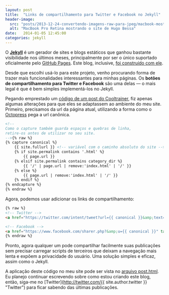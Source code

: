 ```yaml
---
layout: post
title:  "Links de compartilhamento para Twitter e Facebook no Jekyll"
header-image:
  src: "posts/2013-12-24-convertendo-imagens-raw-para-jpeg/macbook-mostrando-o-site-de-hugo-bessa.jpg"
  alt: "MacBook Pro Retina mostrando o site de Hugo Bessa"
date:   2014-01-05 12:45:00
categories: jekyll
---
```


O **[Jekyll](http://jekyllrb.com "Jekyll")** é um gerador de sites e blogs estáticos que ganhou bastante visibilidade nos últimos meses, principalmente por ser o único suportado oficialmente pelo [GitHub Pages](http://pages.github.com "GitHub Pages"). Este blog, inclusive, [foi construído com ele](https://github.com/hugobessaa/hugobessa "Código fonte deste blog").

Desde que escolhi usá-lo para este projeto, venho procurando forma de trazer mais funcionalidades interessantes para minhas páginas. Os **botões de compartilhamento para Twitter e Facebook** são uma delas — o mais legal é que é bem simples implementá-los no Jekyll.

Pegando emprestado um [código de um post do Cooltrainer](https://cooltrainer.org/2013/08/13/getting-social-with-jekyll/ "código de um post do Cooltrainer"), fiz apenas algumas alterações para que eles se adaptassem ao ambiente do meu site. Primeiro, precisamos da url da página atual, utilizando a forma como o [Octopress](http://octopress.org "Octopress") pega a url canônica.

```html
<!--
Como o capture também guarda espaços e quebras de linha,
retire-os antes de utilizar no seu site.
-->{% raw %}
{% capture canonical %}
    {{ site.fullurl }} <!-- variável com o caminho absoluto do site -->
    {% if site.permalink contains '.html' %}
        {{ page.url }}
    {% elsif site.permalink contains category_dir %}
        {{ '/' | page.url | remove:'index.html' | '/' }}
    {% else %}
        {{ page.url | remove:'index.html' | '/' }}
    {% endif %}
{% endcapture %}
{% endraw %}
```

Agora, podemos usar adicionar os links de compartilhamento:

```html
{% raw %}
<!-- Twitter -->
<a href="https://twitter.com/intent/tweet?url={{ canonical }}&amp;text={% if page.title %}{{ page.title | escape | truncate:100 | replace:' ','%20' }}{% else %}{{ site.title | escape | truncate:100 | replace:' ','%20' }}{% endif %}&amp;via={{ site.author.twitter }}" target="_blank" class="icon-twitter-share"></a>

<!-- Facebook -->
<a href="https://www.facebook.com/sharer.php?&amp;u={{ canonical }}" target="_blank" class="icon-facebook-share"></a>
{% endraw %}
```

Pronto, agora qualquer um pode compartilhar facilmente suas publicações sem precisar carregar scripts de terceiros que deixam a navegação mais lenta e expõem a privacidade do usuário. Uma solução simples e eficaz, assim como o Jekyll.

A aplicação deste código no meu site pode ser vista no [arquivo post.html](https://github.com/hugobessaa/hugobessa/blob/master/app/_layouts/post.html "arquivo post.html"). Eu planejo continuar escrevendo sobre como estou criando este blog, então, siga-me no [Twitter](http://twitter.com/{{ site.author.twitter }} "Twitter") para ficar sabendo das últimas publicações.